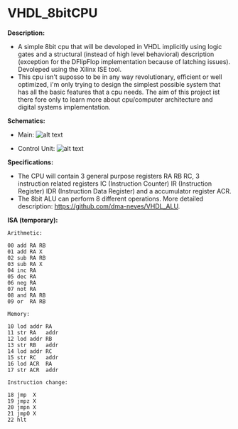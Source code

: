# VHDL_8bitCPU

**Description:**
  - A simple 8bit cpu that will be devoloped in VHDL implicitly using logic gates and a structural (instead of high level behavioral) description (exception for the DFlipFlop implementation because of latching issues). Devoleped using the Xilinx ISE tool.
  - This cpu isn't suposso to be in any way revolutionary, efficient or well optimized, i'm only trying to design the simplest possible system that has all the basic features that a cpu needs. The aim of this project ist there fore only to learn more about cpu/computer architecture and digital systems implementation.

**Schematics:**
  - Main:
  ![alt text](https://github.com/dma-neves/VHDL_8bitCPU/blob/main/other/cpu_schem.png)

  - Control Unit:
  ![alt text](https://github.com/dma-neves/VHDL_8bitCPU/blob/main/other/CU.png)

**Specifications:**
  - The CPU will contain 3 general purpose registers RA RB RC, 3 instruction related registers IC (Instruction Counter) IR (Instruction Register) IDR (Instruction Data Register) and a accumulator register ACR.
  - The 8bit ALU can perform 8 different operations. More detailed description: https://github.com/dma-neves/VHDL_ALU.
  
**ISA (temporary):**

	Arithmetic:

	00 add RA RB
	01 add RA X
	02 sub RA RB
	03 sub RA X
	04 inc RA
	05 dec RA
	06 neg RA
	07 not RA
	08 and RA RB
	09 or  RA RB

	Memory:

	10 lod addr RA
	11 str RA   addr
	12 lod addr RB
	13 str RB   addr
	14 lod addr RC
	15 str RC   addr
	16 lod ACR  RA
	17 str ACR  addr

	Instruction change:

	18 jmp  X
	19 jmpz X
	20 jmpn X
	21 jmpO X
	22 hlt
